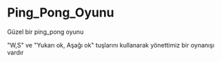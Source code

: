 # Ping_Pong_Oyunu

Güzel bir ping_pong oyunu

"W,S" ve "Yukarı ok, Aşağı ok" tuşlarını kullanarak yönettimiz bir oynanışı vardır
